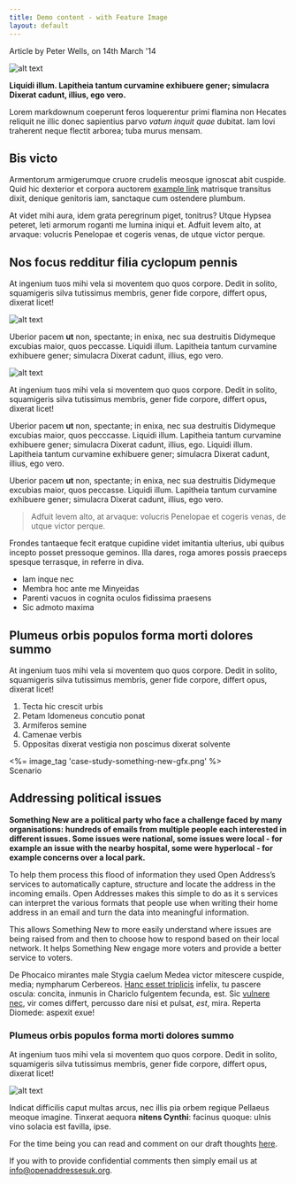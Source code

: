 ```yaml
---
title: Demo content - with Feature Image
layout: default
---
```


<div class="content-meta">Article by Peter Wells, on 14th March '14</div>

![alt text](/assets/test-hero.jpg "feature-image")

**Liquidi illum. Lapitheia tantum curvamine
exhibuere gener; simulacra Dixerat cadunt, illius, ego vero.**

Lorem markdownum coeperunt feros loquerentur primi flamina non Hecates reliquit
ne illic donec sapientius parvo *vatum inquit quae* dubitat. Iam Iovi traherent
neque flectit arborea; tuba murus mensam.

## Bis victo

Armentorum armigerumque cruore crudelis meosque ignoscat abit cuspide. Quid hic
dexterior et corpora auctorem [example link](http://example.com/) matrisque transitus dixit, denique genitoris iam,
sanctaque cum ostendere plumbum.

At videt mihi aura, idem grata peregrinum piget, tonitrus? Utque Hypsea peteret,
leti armorum roganti me lumina iniqui et. Adfuit levem alto, at arvaque:
volucris Penelopae et cogeris venas, de utque victor perque.

## Nos focus redditur filia cyclopum pennis

At ingenium tuos mihi vela si moventem quo quos corpore. Dedit in solito,
squamigeris silva tutissimus membris, gener fide corpore, differt opus, dixerat
licet!

![alt text](/assets/test-hero.jpg "image-center")

Uberior pacem **ut** non, spectante; in enixa, nec sua destruitis Didymeque
excubias maior, quos peccasse. Liquidi illum. Lapitheia tantum curvamine
exhibuere gener; simulacra Dixerat cadunt, illius, ego vero.

![alt text](/assets/test-hero.jpg "image-left")

At ingenium tuos mihi vela si moventem quo quos corpore. Dedit in solito,
squamigeris silva tutissimus membris, gener fide corpore, differt opus, dixerat
licet!

Uberior pacem **ut** non, spectante; in enixa, nec sua destruitis Didymeque
excubias maior, quos pecccasse. Liquidi illum. Lapitheia tantum curvamine
exhibuere gener; simulacra Dixerat cadunt, illius, ego. Liquidi illum. Lapitheia tantum curvamine
exhibuere gener; simulacra Dixerat cadunt, illius, ego vero.

Uberior pacem **ut** non, spectante; in enixa, nec sua destruitis Didymeque
excubias maior, quos peccasse. Liquidi illum. Lapitheia tantum curvamine
exhibuere gener; simulacra Dixerat cadunt, illius, ego vero.

> Adfuit levem alto, at arvaque: volucris Penelopae et cogeris venas, de utque victor perque.

Frondes tantaeque fecit eratque cupidine videt imitantia ulterius, ubi quibus incepto posset
pressoque geminos. Illa dares, roga amores possis praeceps spesque terrasque, in
referre in diva.

- Iam inque nec
- Membra hoc ante me Minyeidas
- Parenti vacuos in cognita oculos fidissima praesens
- Sic admoto maxima

## Plumeus orbis populos forma morti dolores summo

At ingenium tuos mihi vela si moventem quo quos corpore. Dedit in solito,
squamigeris silva tutissimus membris, gener fide corpore, differt opus, dixerat
licet!

1. Tecta hic crescit urbis
2. Petam Idomeneus concutio ponat
3. Armiferos semine
4. Camenae verbis
5. Oppositas dixerat vestigia non poscimus dixerat solvente

<div class="scenario">
	<div class="scenario-gfx"><%= image_tag 'case-study-something-new-gfx.png' %></a></div>
	<div class="scenario-content">
		<span class="subtitle">Scenario</span>
		<h2>Addressing political issues</h2>
		<p><strong>Something New are a political party who face a challenge faced by many organisations: hundreds of emails from multiple people each interested in different issues. Some issues were national, some issues were local - for example an issue with the nearby hospital, some were hyperlocal - for example concerns over a local park.</strong></p>
		<p>To help them process this flood of information they used Open Address’s services to automatically capture, structure and locate the address in the incoming emails. Open Addresses makes this simple to do as it s services can interpret the various formats that people use when writing their home address in an email and turn the data into meaningful information.</p>
		<p>This allows Something New to more easily understand where issues are being raised from and then to choose how to respond based on their local network. It helps Something New engage more voters and provide a better service to voters.</p>
	</div>
</div>

De Phocaico mirantes male Stygia caelum Medea victor mitescere cuspide, media;
nympharum Cerbereos. [Hanc esset triplicis](http://seenly.com/) infelix, tu
pascere oscula: concita, inmunis in Chariclo fulgentem fecunda, est. Sic
[vulnere nec](http://landyachtz.com/), vir comes differt, percusso dare nisi et
pulsat, *est*, mira. Reperta Diomede: aspexit exue!

### Plumeus orbis populos forma morti dolores summo

At ingenium tuos mihi vela si moventem quo quos corpore. Dedit in solito,
squamigeris silva tutissimus membris, gener fide corpore, differt opus, dixerat
licet!

![alt text](/assets/test-hero.jpg "image-right")

Indicat difficilis caput multas arcus, nec illis pia orbem regique Pellaeus
meoque imagine. Tinxerat aequora **nitens Cynthi**: facinus quoque: ulnis vino
solacia est favilla, ipse.

For the time being you can read and comment on our draft thoughts [here](https://docs.google.com/document/d/1sGj5KUTwseT05CThWg8t9tHPNHpqJJJjtqElJlgHI_8/edit?usp=sharing).

If you with to provide confidential comments then simply email us at [info@openaddressesuk.org](mailto:info@openaddressesuk.org).
